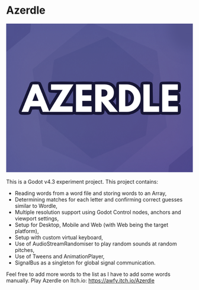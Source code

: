 # Azerdle

![Azerdle logo](/.media/thumbnails/thumbnail.png)

This is a Godot v4.3 experiment project. This project contains:
- Reading words from a word file and storing words to an Array,
- Determining matches for each letter and confirming correct guesses similar to Wordle,
- Multiple resolution support using Godot Control nodes, anchors and viewport settings,
- Setup for Desktop, Mobile and Web (with Web being the target platform),
- Setup with custom virtual keyboard,
- Use of AudioStreamRandomiser to play random sounds at random pitches,
- Use of Tweens and AnimationPlayer,
- SignalBus as a singleton for global signal communication.

Feel free to add more words to the list as I have to add some words manually.
Play Azerdle on Itch.io: https://awfy.itch.io/Azerdle
